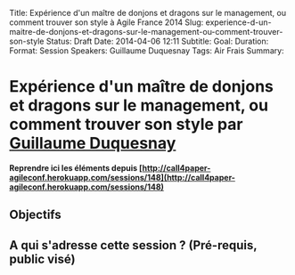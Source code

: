 Title: Expérience d'un maître de donjons et dragons sur le management, ou comment trouver son style à Agile France 2014 
Slug: experience-d-un-maitre-de-donjons-et-dragons-sur-le-management-ou-comment-trouver-son-style
Status: Draft
Date: 2014-04-06 12:11
Subtitle: 
Goal: 
Duration: 
Format: Session
Speakers: Guillaume Duquesnay
Tags: Air Frais
Summary: 


# Expérience d'un maître de donjons et dragons sur le management, ou comment trouver son style par [Guillaume Duquesnay](../bios/guillaume-duquesnay.html)

**Reprendre ici les éléments depuis [http://call4paper-agileconf.herokuapp.com/sessions/148](http://call4paper-agileconf.herokuapp.com/sessions/148)**
## Objectifs

## A qui s'adresse cette session ? (Pré-requis, public visé)


